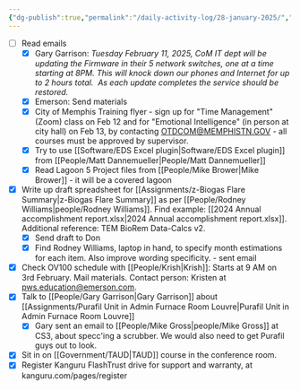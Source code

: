 ```yaml
---
{"dg-publish":true,"permalink":"/daily-activity-log/28-january-2025/","noteIcon":"","created":"2025-01-28T07:31:07.460-06:00"}
---
```



- [ ] Read emails
	- [x] Gary Garrison: *Tuesday February 11, 2025, CoM IT dept will be updating the Firmware in their 5 network switches, one at a time starting at 8PM. This will knock down our phones and Internet for up to 2 hours total.  As each update completes the service should be restored.*
	- [x] Emerson: Send materials
	- [x] City of Memphis Training flyer - sign up for "Time Management" (Zoom) class on Feb 12 and for "Emotional Intelligence" (in person at city hall) on Feb 13, by contacting OTDCOM@MEMPHISTN.GOV - all courses must be approved by supervisor.
	- [x] Try to use [[Software/EDS Excel plugin\|Software/EDS Excel plugin]] from [[People/Matt Dannemueller\|People/Matt Dannemueller]]
	- [x] Read Lagoon 5 Project files from [[People/Mike Brower\|Mike Brower]] - it will be a covered lagoon

- [x] Write up draft spreadsheet for [[Assignments/z-Biogas Flare Summary\|z-Biogas Flare Summary]] as per [[People/Rodney Williams\|people/Rodney Williams]]. Find example: [[2024 Annual accomplishment report.xlsx\|2024 Annual accomplishment report.xlsx]]. Additional reference:  TEM BioRem Data-Calcs v2.
	- [x] Send draft to Don
	- [x] Find Rodney Williams, laptop in hand, to specify month estimations for each item. Also improve wording specificity. - sent email
- [x] Check OV100 schedule with [[People/Krish\|Krish]]: Starts at 9 AM on 3rd February. Mail materials. Contact person: Kristen at pws.education@emerson.com.
- [x] Talk to [[People/Gary Garrison\|Gary Garrison]] about [[Assignments/Purafil Unit in Admin Furnace Room Louvre\|Purafil Unit in Admin Furnace Room Louvre]]
	- [x] Gary sent an email to [[People/Mike Gross\|people/Mike Gross]] at CS3, about specc'ing a scrubber. We would also need to get Purafil guys out to look.
- [x] Sit in on [[Government/TAUD\|TAUD]] course in the conference room.
- [x] Register Kanguru FlashTrust drive for support and warranty, at kanguru.com/pages/register